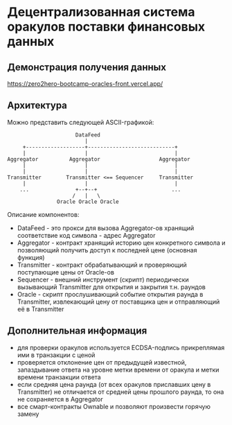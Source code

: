 # Децентрализованная система оракулов поставки финансовых данных

## Демонстрация получения данных

https://zero2hero-bootcamp-oracles-front.vercel.app/

## Архитектура

Можно представить следующей ASCII-графикой:

```
                      DataFeed
                         |
     +-------------------+----------------------------+
     |                   |                            |
Aggregator          Aggregator                   Aggregator
     |                   |                            |
     |                   |                            |
Transmitter        Transmitter <== Sequencer     Transmitter 
     |                   |                            |
    ...               +--+--+                        ...
                     /   |   \
                Oracle Oracle Oracle
```

Описание компонентов:

* DataFeed - это прокси для вызова Aggregator-ов хранящий соответствие код символа - адрес Aggregator
* Aggregator - контракт хранящий историю цен конкретного символа и позволяющий получить доступ к последней цене (основная функция)
* Transmitter - контракт обрабатывающий и проверяющий поступающие цены от Oracle-ов
* Sequencer - внешний инструмент (скрипт) периодически вызывающий Transmitter для открытия и закрытия т.н. раундов
* Oracle - скрипт прослушивающий событие открытия раунда в Transmitter, извлекающий цену от поставщика цен и отправляющий её в Transmitter

## Дополнительная информация

* для проверки оракулов используется ECDSA-подпись прикреплямая ими в транзакции с ценой
* проверяется отклонение цен от предыдущей известной, запаздывание ответа на уровне метки времени от оракула и метки времени транзакции ответа
* если средняя цена раунда (от всех оракулов приславших цену в Transmitter) не отличается от средней цены прошлого раунда, то она не сохраняется в Aggregator
* все смарт-контракты Ownable и позволяют произвести горячую замену